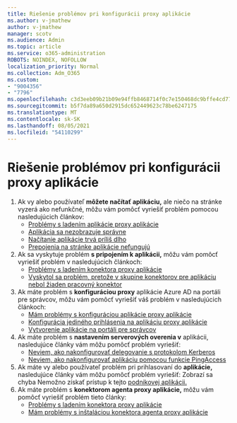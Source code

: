 ```yaml
---
title: Riešenie problémov pri konfigurácii proxy aplikácie
ms.author: v-jmathew
author: v-jmathew
manager: scotv
ms.audience: Admin
ms.topic: article
ms.service: o365-administration
ROBOTS: NOINDEX, NOFOLLOW
localization_priority: Normal
ms.collection: Adm_O365
ms.custom:
- "9004356"
- "7796"
ms.openlocfilehash: c3d3eeb09b21b09e94ffb8468714f0c7e150468dc9bffe4cd7745fb5d7237908
ms.sourcegitcommit: b5f7da89a650d2915dc652449623c78be6247175
ms.translationtype: MT
ms.contentlocale: sk-SK
ms.lasthandoff: 08/05/2021
ms.locfileid: "54110299"
---
```

# <a name="resolve-problems-when-configuring-the-app-proxy"></a>Riešenie problémov pri konfigurácii proxy aplikácie

1. Ak vy alebo používateľ **môžete načítať aplikáciu,** ale niečo na stránke vyzerá ako nefunkčné, môžu vám pomôcť vyriešiť problém pomocou nasledujúcich článkov:
    - [Problémy s ladením aplikácie proxy aplikácie](https://docs.microsoft.com/azure/active-directory/manage-apps/application-proxy-debug-apps)
    - [Aplikácia sa nezobrazuje správne](https://docs.microsoft.com/azure/active-directory/application-proxy-page-appearance-broken-problem)
    - [Načítanie aplikácie trvá príliš dlho](https://docs.microsoft.com/azure/active-directory/application-proxy-page-load-speed-problem)
    - [Prepojenia na stránke aplikácie nefungujú](https://docs.microsoft.com/azure/active-directory/application-proxy-page-links-broken-problem)
2. Ak sa vyskytuje problém **s pripojením k aplikácii,** môžu vám pomôcť vyriešiť problém v nasledujúcich článkoch:
    - [Problémy s ladením konektora proxy aplikácie](https://docs.microsoft.com/azure/active-directory/manage-apps/application-proxy-debug-connectors)
    - [Vyskytol sa problém, pretože v skupine konektorov pre aplikáciu nebol žiaden pracovný konektor](https://docs.microsoft.com/azure/active-directory/application-proxy-connectivity-no-working-connector)
3. Ak máte problém s **konfiguráciou proxy** aplikácie Azure AD na portáli pre správcov, môžu vám pomôcť vyriešiť váš problém v nasledujúcich článkoch:
    - [Mám problémy s konfiguráciou aplikácie proxy aplikácie](https://docs.microsoft.com/azure/active-directory/application-proxy-config-how-to)
    - [Konfigurácia jediného prihlásenia na aplikáciu proxy aplikácie](https://docs.microsoft.com/azure/active-directory/application-proxy-config-sso-how-to)
    - [Vytvorenie aplikácie na portáli pre správcov](https://docs.microsoft.com/azure/active-directory/application-proxy-config-problem)
4. Ak máte problém s **nastavením serverových overenia v** aplikácii, nasledujúce články vám môžu pomôcť problém vyriešiť:
    - [Neviem, ako nakonfigurovať delegovanie s protokolom Kerberos](https://docs.microsoft.com/azure/active-directory/application-proxy-back-end-kerberos-constrained-delegation-how-to)
    - [Neviem, ako nakonfigurovať aplikáciu pomocou funkcie PingAccess](https://docs.microsoft.com/azure/active-directory/application-proxy-back-end-ping-access-how-to)
5. Ak máte vy alebo používateľ problém pri prihlasovaní do **aplikácie,** nasledujúce články vám môžu pomôcť problém vyriešiť: Zobrazí sa chyba Nemožno získať prístup k tejto [podnikovej aplikácii.](https://docs.microsoft.com/azure/active-directory/application-proxy-sign-in-bad-gateway-timeout-error)
6. Ak máte problém s **konektorom agenta proxy aplikácie,** môžu vám pomôcť vyriešiť problém tieto články:
    - [Problémy s ladením konektora proxy aplikácie](https://docs.microsoft.com/azure/active-directory/manage-apps/application-proxy-debug-connectors)
    - [Mám problémy s inštaláciou konektora agenta proxy aplikácie](https://docs.microsoft.com/azure/active-directory/application-proxy-connector-installation-problem)
